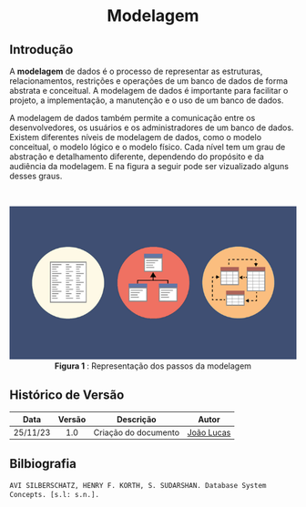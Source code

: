 <center>

# <a>Modelagem</a>
</center>

## <a>Introdução</a>
A **<a>modelagem</a>** de dados é o processo de representar as estruturas, relacionamentos, restrições e operações de um banco de dados de forma abstrata e conceitual. A modelagem de dados é importante para facilitar o projeto, a implementação, a manutenção e o uso de um banco de dados. 

A modelagem de dados também permite a comunicação entre os desenvolvedores, os usuários e os administradores de um banco de dados. Existem diferentes níveis de modelagem de dados, como o modelo conceitual, o modelo lógico e o modelo físico. Cada nível tem um grau de abstração e detalhamento diferente, dependendo do propósito e da audiência da modelagem. E na figura a seguir pode ser vizualizado alguns desses graus.


<br>
<center>

![Passos da modelagem](../../images/modelagem/modelagem.png)<br>
**<a>Figura 1</a>** : Representação dos passos da modelagem
</center>


## <a>Histórico de Versão</a>
<center>

|   Data   | Versão |      Descrição       |                   Autor                    |
| :------: | :----: | :------------------: | :----------------------------------------: |
| 25/11/23 |  1.0   | Criação do documento | [João Lucas](https://github.com/HacKairos) |

</center>

## <a>Bilbiografia</a>
    AVI SILBERSCHATZ, HENRY F. KORTH, S. SUDARSHAN. Database System Concepts. [s.l: s.n.].